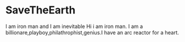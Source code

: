 # SaveTheEarth
I am iron man and I am inevitable
Hi i am iron man.
I am a billionare,playboy,philathrophist,genius.I have an arc reactor for a heart.